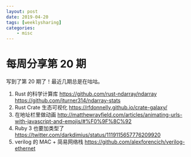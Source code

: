 ```yaml
---
layout: post
date: 2019-04-20
tags: [weeklysharing]
categories:
    - misc
---
```


# 每周分享第 20 期

写到了第 20 期了！最近几期总是在咕咕。

1. Rust 的科学计算库 https://github.com/rust-ndarray/ndarray https://github.com/jturner314/ndarray-stats
2. Rust Crate 生态可视化 https://rfdonnelly.github.io/crate-galaxy/
3. 在地址栏里做动画 http://matthewrayfield.com/articles/animating-urls-with-javascript-and-emojis/#%F0%9F%8C%92
4. Ruby 3 也要加类型了 https://twitter.com/darkdimius/status/1119115657776209920
5. verilog 的 MAC + 简易网络栈 https://github.com/alexforencich/verilog-ethernet
